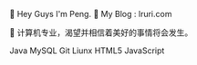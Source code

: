 👋 Hey Guys I'm Peng.
👾 My Blog : lruri.com

🌱 计算机专业，渴望并相信着美好的事情将会发生。

 Java MySQL Git Liunx HTML5 JavaScript
